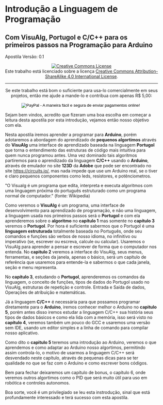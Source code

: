 # Introdução a Linguagem de Programação
## Com VisuAlg, Portugol e C/C++ para os primeiros passos na Programação para Arduino

Apostila Versão: 0.1
<center>
<a rel="license" href="http://creativecommons.org/licenses/by-sa/4.0/"><img alt="Creative Commons License" style="border-width:0" src="https://i.creativecommons.org/l/by-sa/4.0/88x31.png" /></a><br />Este trabalho está licenciado sobre a licença <a rel="license" href="http://creativecommons.org/licenses/by-sa/4.0/">Creative Commons Attribution-ShareAlike 4.0 International License</a>.
<hr />
<p>Se este trabalho está bom o suficiente para usa-lo comercialmente em seus projetos, então me ajude a mande-lo e contribua com apenas R$ 5,00:<br/>
<form action="https://www.paypal.com/cgi-bin/webscr" method="post" target="_top">
<input type="hidden" name="cmd" value="_s-xclick">
<input type="hidden" name="hosted_button_id" value="EFQWKTWBKSG2E">
<input type="image" src="https://www.paypalobjects.com/pt_BR/BR/i/btn/btn_donateCC_LG.gif" border="0" name="submit" alt="PayPal - A maneira fácil e segura de enviar pagamentos online!">
<img alt="" border="0" src="https://www.paypalobjects.com/pt_BR/i/scr/pixel.gif" width="1" height="1">
</form>
</p>
</center>

Sejam bem vindos, acredito que fizeram uma boa escolha em começar a leitura desta apostila por esta introdução, vejamos então nosso objetivo com ela.

Nesta apostila iremos aprender a programar para **Arduino**, porém adotaremos a abordagem do aprendizado de **pequenos algortimos** através do **VisuAlg** uma interface de aprendizado baseada na linguagem **Portugol** que torna o entendimento das estruturas de código mais intuitiva para quem nunca programou antes. Uma vez dominado tais algoritmos partiremos para o aprendizado da linguagem **C/C++** usando o **Arduino**, através de emulador no site **123D** da **Adobe** que pode ser encontrado no site https://circuits.io/, mas nada impede que use um Arduino real, se o tiver e claro pequenos componentes como leds, resistores, e potênciometros.

"O Visualg é um programa que edita, interpreta e executa algoritmos com uma linguagem próxima do português estruturado como um programa normal de computador." (fonte: Wikipedia)

Como veremos o **VisuAlg** é um programa, uma interface de desenvolvimento para aprendizado de programação, e não uma linguagem, a linguagem usada nos primeiros passos será o **Portugol** e com ela aprenderemos sobre o **algoritmo** no **capítulo 1** mas somente no **capítulo 3** veremos o  **Portugol**. Por hora é suficiente sabermos que o Portugol é uma **linguagem estruturada** totalmente baseada no Português, onde seu comandos e funções são verbos de nosso idioma, no infinitivo ou imperativo (se, escrever ou escreva, calcule ou calcular). Usaremos o VisuAlg para aprender a pensar e escrever de forma que o computador nos entenda. No **capitulo 2** veremos a interface do VisuAlg, seus menus, ferramentas, e seções da janela, apenas o básico, será  um capítulo de referência que usaremos para entende-la e sabermos o que cada janela, seção e menu representa.

No **capítulo 3**, estudando o **Portugol**, aprenderemos os comandos da linguagem, o conceito de funções, tipos de dados do Portugol usado no VisuAlg, estruturas de repetição e controle. Entrada e Saída de dados, Operações de atribuição e matemáticas.

Já a linguagem **C/C++** é necessária para que possamos programar diretamente para o **Arduino**, iremos conhecer melhor o Arduino no **capitulo 5**, porém antes disso iremos estudar a linguagem C/C++ sua história seus tipos de dados básicos e como ela lida com a memória, isso será visto no **capítulo 4**, veremos também um pouco do GCC e usaremos uma versão sem IDE, usando um editor simples e a linha de comando para compilar nosso aplicativo.

Como dito o **capitulo 5** teremos uma introdução ao Arduino, veremos o que aprendemos e como adaptar ao Arduino nosso algortimos, permitindo assim controla-lo, o motivo de usarmos a linguagem C/C++ será desvendado neste capítulo, através de pequenas dicas para se ter qualidade no que se faz com o Arduino e como escrever bons códigos.

Bem para fechar deixaremos um capítulo de bonus, o capítulo 6, onde veremos outros algortimos como o PID que será muito útil para uso em robótica e controles autonomos.

Boa sorte, você é um privilegiado se leu esta instrodução, sinal que está profundamente interessado e terá sucesso com esta apostila.